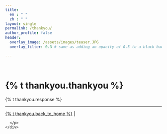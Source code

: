 ```yaml
---
title: 
  en : " "
  zh : " "
layout: single
permalink: /thankyou/
author_profile: false
header:
  overlay_image: /assets/images/teaser.JPG
  overlay_filter: 0.3 # same as adding an opacity of 0.5 to a black background

---
```

<html>
<br>
  <p align="center">
    <h1>{% t thankyou.thankyou %}</h1>
    <div class="jumbotron text-xs-center">
      <p class="lead">{% t thankyou.response %}</p>
      <hr>
      <p class="lead">
        <a class="btn btn-primary btn-sm" href="{{ site.baseurl }}" role="button">{% t thankyou.back_to_home %}</a> | 

      </p>
    </div>
  </p>

</html>
